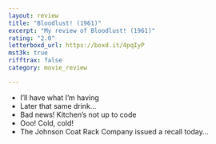 ```yaml
---
layout: review
title: "Bloodlust! (1961)"
excerpt: "My review of Bloodlust! (1961)"
rating: "2.0"
letterboxd_url: https://boxd.it/4pqIyP
mst3k: true
rifftrax: false
category: movie_review

---
```


* I’ll have what I’m having
* Later that same drink…
* Bad news! Kitchen’s not up to code
* Ooo! Cold, cold!
* The Johnson Coat Rack Company issued a recall today…